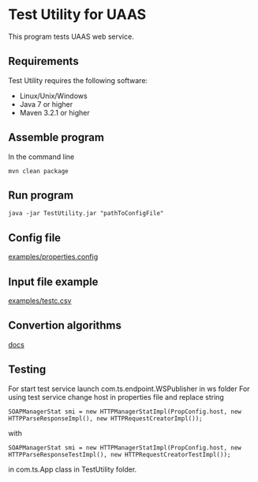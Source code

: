 # Test Utility for UAAS

This program tests UAAS web service.


## Requirements

Test Utility requires the following software:

- Linux/Unix/Windows
- Java 7 or higher
- Maven 3.2.1 or higher


## Assemble program
In the command line
```
mvn clean package
```

## Run program
```
java -jar TestUtility.jar "pathToConfigFile"
```

## Config file

[examples/properties.config](examples/properties.config)

## Input file example

[examples/testc.csv](examples/testc.csv)

## Convertion algorithms

[docs](docs)

## Testing
For start test service launch com.ts.endpoint.WSPublisher in ws folder
For using test service change host in properties file and replace string
```
SOAPManagerStat smi = new HTTPManagerStatImpl(PropConfig.host, new HTTPParseResponseImpl(), new HTTPRequestCreatorImpl());
```
with
```
SOAPManagerStat smi = new HTTPManagerStatImpl(PropConfig.host, new HTTPParseResponseTestImpl(), new HTTPRequestCreatorTestImpl());
```
in com.ts.App class in TestUtility folder.
